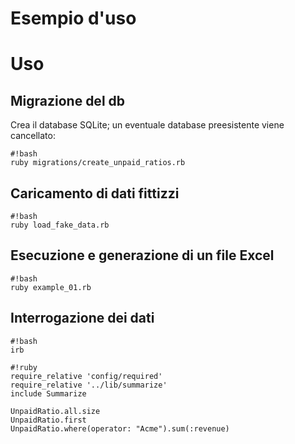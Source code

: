 # Esempio d'uso

# Uso

## Migrazione del db

Crea il database SQLite; un eventuale database preesistente viene cancellato:
```
#!bash
ruby migrations/create_unpaid_ratios.rb
```

## Caricamento di dati fittizzi

```
#!bash
ruby load_fake_data.rb
```

## Esecuzione e generazione di un file Excel

```
#!bash
ruby example_01.rb
```

## Interrogazione dei dati
```
#!bash
irb
```

```
#!ruby
require_relative 'config/required'
require_relative '../lib/summarize'
include Summarize

UnpaidRatio.all.size
UnpaidRatio.first
UnpaidRatio.where(operator: "Acme").sum(:revenue)
```
